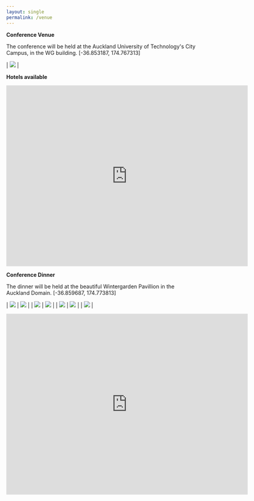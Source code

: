 ```yaml
---
layout: single
permalink: /venue
---
```

**Conference Venue**

The conference will be held at the Auckland University of Technology's City Campus, in the WG building. [-36.853187, 174.767313]

| <img src="/assets/images/aut_wg_4-1000x563.jpg"> |

**Hotels available**

<iframe src="https://www.google.com/maps/embed?pb=!1m16!1m12!1m3!1d6385.032167988325!2d174.76557859236252!3d-36.854064009077845!2m3!1f0!2f0!3f0!3m2!1i1024!2i768!4f13.1!2m1!1shotel+near+Auckland+University+of+Technology+-+Business+Faculty%2C+Auckland!5e0!3m2!1sen!2snz!4v1524529683086" width="640" height="480" frameborder="0" style="border:0" allowfullscreen></iframe>

**Conference Dinner**

The dinner will be held at the beautiful Wintergarden Pavillion in the Auckland Domain. [-36.859687, 174.773813]

| <img src="/assets/images/wintergarden_07.jpg"> | <img src="/assets/images/wintergarden_08.jpg"> |
| <img src="/assets/images/wintergarden_09.jpg"> | <img src="/assets/images/wintergarden_05.jpg"> |
| <img src="/assets/images/wintergarden_10.jpg"> | <img src="/assets/images/wintergarden_06.jpg"> |
| <img src="/assets/images/Set_Dinner_menu.JPG"> |

<iframe src="https://www.google.com/maps/embed?pb=!1m28!1m12!1m3!1d6384.8584030009215!2d174.76512997824886!3d-36.85614418512149!2m3!1f0!2f0!3f0!3m2!1i1024!2i768!4f13.1!4m13!3e2!4m5!1s0x6d0d47e463e6c953%3A0xe08f185abdafcdbd!2sAUT+Wellesley+Street+East%2C+Auckland!3m2!1d-36.8532194!2d174.7673188!4m5!1s0x6d0d4872d9d8a513%3A0xe58161d82be9045e!2sWintergarden+Cafe+20+Kiosk+Rd%2C+Parnell%2C+Auckland+1010!3m2!1d-36.859639!2d174.773823!5e0!3m2!1sen!2snz!4v1524435979833" width="640" height="480" frameborder="0" style="border:0" allowfullscreen></iframe>
